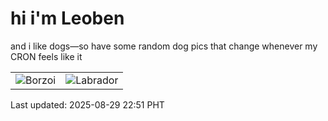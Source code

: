 # hi i'm Leoben

and i like dogs—so have some random dog pics that change whenever my CRON feels like it

|  |  |
|--------|----------|
| ![Borzoi](https://random-dog-vercel.vercel.app/api/random-borzoi?v=1756479076) | ![Labrador](https://random-dog-vercel.vercel.app/api/random-labrador?v=1756479076) |

Last updated: 2025-08-29 22:51 PHT
